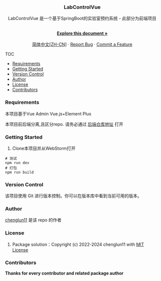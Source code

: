 
<br />

<p align="center">
<h3 align="center">LabControlVue </h3>
  <p align="center">LabControlVue 是一个基于SpringBoot的实验室预约系统 - 此部分为前端项目</p>
  <p align="center">
    <br />
    <a href="https://github.com/chenglun11/LabControlVue/blob/main/README.md"><strong>Explore this document »</strong></a>
    <br />
    <br />
    <a href="https://github.com/chenglun11/LabControlVue/blob/main/README.md">简体中文[ZH-CN]</a>
    ·
    <a href="https://github.com/chenglun11/LabControlVue/issues">Report Bug</a>
    ·
    <a href="https://github.com/chenglun11/LabControlVue/issues">Commit a Feature</a>

</p>

</p>

TOC
- [Requirements](#requirements)
- [Getting Started](#getting-started)
- [Version Control](#version-control)
- [Author](#author)
- [License](#license)
- [Contributors](#contributors)

### Requirements
本项目基于Vue Admin
Vue.js+Element Plus

本项目前后端分离,且区分repo.
请务必通过 [后端仓库地址](https://github.com/chenglun11/LabControl) 打开


### Getting Started
1. Clone本项目并从WebStorm打开
```
# 测试
npm run dev
# 打包
npm run build
```

### Version Control

该项目使用 Git 进行版本控制。你可以在版本库中看到当前可用的版本。

### Author

[chenglun11](https://github.com/chenglun11) 是该 repo 的作者

### License

1. Package solution：Copyright (c) 2022-2024 chenglun11 with [MIT License](/LICENSE)

### Contributors

**Thanks for every contributor and related package author**
